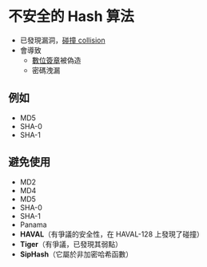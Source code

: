 # 不安全的 Hash 算法
- 已發現漏洞，[碰撞 collision](演算法/碰撞%20collision.md)
- 會導致
	- [數位簽章](演算法/數位簽章.md)被偽造
	- 密碼洩漏

## 例如
- MD5
- SHA-0
- SHA-1

## 避免使用
- MD2
- MD4
- MD5
- SHA-0
- SHA-1
- Panama
- **HAVAL**（有爭議的安全性，在 HAVAL-128 上發現了碰撞）
- **Tiger**（有爭議，已發現其弱點）
- **SipHash**（它屬於非加密哈希函數）